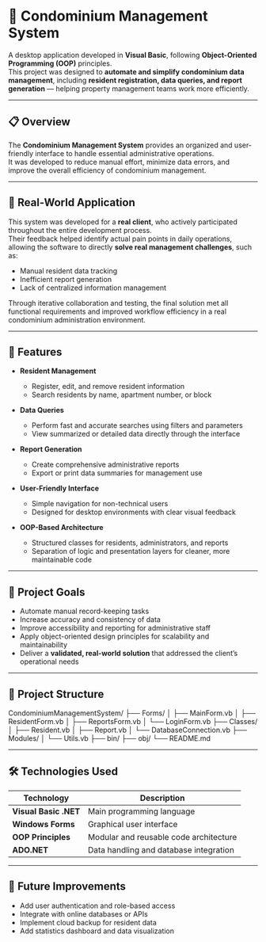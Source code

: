 # 🏢 Condominium Management System

A desktop application developed in **Visual Basic**, following **Object-Oriented Programming (OOP)** principles.  
This project was designed to **automate and simplify condominium data management**, including **resident registration, data queries, and report generation** — helping property management teams work more efficiently.

---

## 📋 Overview

The **Condominium Management System** provides an organized and user-friendly interface to handle essential administrative operations.  
It was developed to reduce manual effort, minimize data errors, and improve the overall efficiency of condominium management.

---

## 🤝 Real-World Application

This system was developed for a **real client**, who actively participated throughout the entire development process.  
Their feedback helped identify actual pain points in daily operations, allowing the software to directly **solve real management challenges**, such as:
- Manual resident data tracking  
- Inefficient report generation  
- Lack of centralized information management  

Through iterative collaboration and testing, the final solution met all functional requirements and improved workflow efficiency in a real condominium administration environment.

---

## 🚀 Features

- **Resident Management**  
  - Register, edit, and remove resident information  
  - Search residents by name, apartment number, or block  

- **Data Queries**  
  - Perform fast and accurate searches using filters and parameters  
  - View summarized or detailed data directly through the interface  

- **Report Generation**  
  - Create comprehensive administrative reports  
  - Export or print data summaries for management use  

- **User-Friendly Interface**  
  - Simple navigation for non-technical users  
  - Designed for desktop environments with clear visual feedback  

- **OOP-Based Architecture**  
  - Structured classes for residents, administrators, and reports  
  - Separation of logic and presentation layers for cleaner, more maintainable code  

---

## 🧠 Project Goals

- Automate manual record-keeping tasks  
- Increase accuracy and consistency of data  
- Improve accessibility and reporting for administrative staff  
- Apply object-oriented design principles for scalability and maintainability  
- Deliver a **validated, real-world solution** that addressed the client’s operational needs  

---

## 🧩 Project Structure

CondominiumManagementSystem/
├── Forms/
│ ├── MainForm.vb
│ ├── ResidentForm.vb
│ ├── ReportsForm.vb
│ └── LoginForm.vb
├── Classes/
│ ├── Resident.vb
│ ├── Report.vb
│ └── DatabaseConnection.vb
├── Modules/
│ └── Utils.vb
├── bin/
├── obj/
└── README.md


---

## 🛠️ Technologies Used

| Technology | Description |
|-------------|-------------|
| **Visual Basic .NET** | Main programming language |
| **Windows Forms** | Graphical user interface |
| **OOP Principles** | Modular and reusable code architecture |
| **ADO.NET** | Data handling and database integration |

---

## 🧭 Future Improvements

- Add user authentication and role-based access  
- Integrate with online databases or APIs  
- Implement cloud backup for resident data  
- Add statistics dashboard and data visualization  
